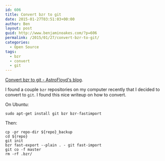 ```yaml
---
id: 606
title: Convert bzr to git
date: 2015-01-27T03:51:03+00:00
author: Ben
layout: post
guid: http://www.benjaminoakes.com/?p=606
permalink: /2015/01/27/convert-bzr-to-git/
categories:
  - Open Source
tags:
  - bzr
  - convert
  - git
---
```

[Convert bzr to git - AstroFloyd's blog](https://astrofloyd.wordpress.com/2012/09/06/convert-bzr-to-git/).

I found a couple `bzr` repositories on my computer recently that I decided to convert to `git`. I found this nice writeup on how to convert.

On Ubuntu:

<pre><code class="sh">sudo apt-get install git bzr bzr-fastimport
</code></pre>

Then:

<pre><code class="sh">cp -pr repo-dir ${repo}_backup
cd ${repo}
git init
bzr fast-export --plain . - git fast-import
git co -f master
rm -rf .bzr/
</code></pre>
